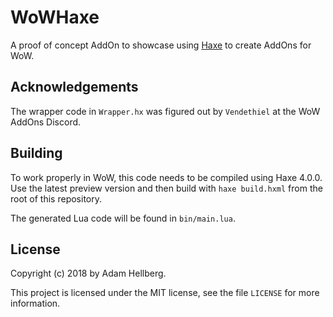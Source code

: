 # WoWHaxe

A proof of concept AddOn to showcase using [Haxe][haxe] to create AddOns for WoW.

## Acknowledgements

The wrapper code in `Wrapper.hx` was figured out by `Vendethiel` at the WoW AddOns Discord.

## Building

To work properly in WoW, this code needs to be compiled using Haxe 4.0.0.
Use the latest preview version and then build with `haxe build.hxml` from the root of this repository.

The generated Lua code will be found in `bin/main.lua`.

## License

Copyright (c) 2018 by Adam Hellberg.

This project is licensed under the MIT license, see the file `LICENSE` for more information.

[haxe]: https://haxe.org
